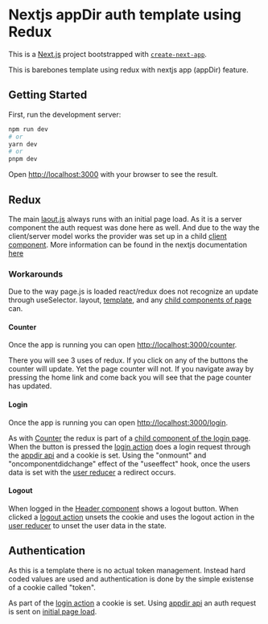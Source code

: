 # Nextjs appDir auth template using Redux
This is a [Next.js](https://nextjs.org/) project bootstrapped with [`create-next-app`](https://github.com/vercel/next.js/tree/canary/packages/create-next-app).  

This is barebones template using redux with nextjs app (appDir) feature.
## Getting Started

First, run the development server:

```bash
npm run dev
# or
yarn dev
# or
pnpm dev
```

Open [http://localhost:3000](http://localhost:3000) with your browser to see the result.

## Redux
The main [laout.js](https://github.com/curtainrising/nextjs-appdir-redux-auth/blob/master/app/layout.js) always runs with an initial page load.  As it is a server component the auth request was done here as well.  And due to the way the client/server model works the provider was set up in a child [client component](https://github.com/curtainrising/nextjs-appdir-redux-auth/blob/master/app/root-clientComponent.js).  More information can be found in the nextjs documentation [here](https://beta.nextjs.org/docs/rendering/server-and-client-components)

### Workarounds
Due to the way page.js is loaded react/redux does not recognize an update through useSelector.  layout, [template](https://github.com/curtainrising/nextjs-appdir-redux-auth/blob/master/app/counter/template.js), and any [child components of page](https://github.com/curtainrising/nextjs-appdir-redux-auth/blob/master/ui/Counter.js) can.  

#### Counter
Once the app is running you can open [http://localhost:3000/counter](http://localhost:3000/counter).

There you will see 3 uses of redux.  If you click on any of the buttons the counter will update.  Yet the page counter will not.  If you navigate away by pressing the home link and come back you will see that the page counter has updated.

#### Login
Once the app is running you can open [http://localhost:3000/login](http://localhost:3000/login).  

As with [Counter](#Counter) the redux is part of a [child component of the login page](https://github.com/curtainrising/nextjs-appdir-redux-auth/blob/master/ui/Login.js).  When the button is pressed the [login action](https://github.com/curtainrising/nextjs-appdir-redux-auth/blob/master/redux/actions/api.js) does a login request through the [appdir api](https://github.com/curtainrising/nextjs-appdir-redux-auth/blob/master/app/api/login/route.js) and a cookie is set.  Using the "onmount" and "oncomponentdidchange" effect of the "useeffect" hook, once the users data is set with the [user reducer](https://github.com/curtainrising/nextjs-appdir-redux-auth/blob/master/redux/reducers/userReducer.js) a redirect occurs.

#### Logout
When logged in the [Header component](https://github.com/curtainrising/nextjs-appdir-redux-auth/blob/master/ui/Header.js) shows a logout button.  When clicked a [logout action](https://github.com/curtainrising/nextjs-appdir-redux-auth/blob/master/redux/actions/general.js) unsets the cookie and uses the logout action in the [user reducer](https://github.com/curtainrising/nextjs-appdir-redux-auth/blob/master/redux/reducers/userReducer.js) to unset the user data in the state.

## Authentication
As this is a template there is no actual token management.  Instead hard coded values are used and authentication is done by the simple existense of a cookie called "token".  

As part of the [login action](https://github.com/curtainrising/nextjs-appdir-redux-auth/blob/master/redux/actions/api.js) a cookie is set.  Using [appdir api](https://github.com/curtainrising/nextjs-appdir-redux-auth/blob/master/app/api/auth/route.js) an auth request is sent on [initial page load](https://github.com/curtainrising/nextjs-appdir-redux-auth/blob/master/app/layout.js).
